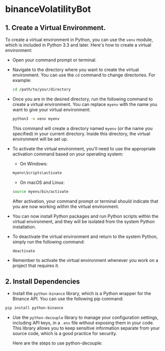 # binanceVolatilityBot
## 1. Create a Virtual Environment.
   
To create a virtual environment in Python, you can use the <code>venv</code> module, which is included in Python 3.3 and later. Here's how to create a virtual environment:
- Open your command prompt or terminal.
- Navigate to the directory where you want to create the virtual environment.
  You can use the <code>cd</code> command to change directories.
  For example:
  ```bash
  cd /path/to/your/directory
  ```
 - Once you are in the desired directory, run the following command to create a virtual environment.
   You can replace <code>myenv</code> with the name you want to give your virtual environment:
   ```bash
   python3 -m venv myenv
   ```
   This command will create a directory named <code>myenv</code> (or the name you specified) in your current directory.
   Inside this directory, the virtual environment will be set up.

- To activate the virtual environment, you'll need to use the appropriate activation command based on your operating system:
  - On Windows:
  ```bash
  myenv\Scripts\activate
  ```
  - On macOS and Linux:
  ```bash
  source myenv/bin/activate
  ```
  After activation, your command prompt or terminal should indicate that you are now working within the virtual environment.

- You can now install Python packages and run Python scripts within the virtual environment, and they will be isolated from the system Python installation.

- To deactivate the virtual environment and return to the system Python, simply run the following command:
  ```bash
  deactivate
  ```
- Remember to activate the virtual environment whenever you work on a project that requires it.
## 2. Install Dependencies
- Install the <code>python-binance</code> library, which is a Python wrapper for the Binance API. You can use the following pip command:
```bash
pip install python-binance
```
- Use the <code>python-decouple</code> library to manage your configuration settings, including API keys, in a <code>.env</code> file without exposing them in your code. 
  This library allows you to keep sensitive information separate from your source code, which is a good practice for security.

  Here are the steps to use python-decouple:

